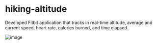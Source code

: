 # hiking-altitude
Developed Fitbit application that tracks in real-time altitude, average and current speed, heart rate, calories burned, and time elapsed.

![image](https://user-images.githubusercontent.com/42950882/147893825-73a122e5-443d-4707-8ca1-3033ac7d38bd.png)
